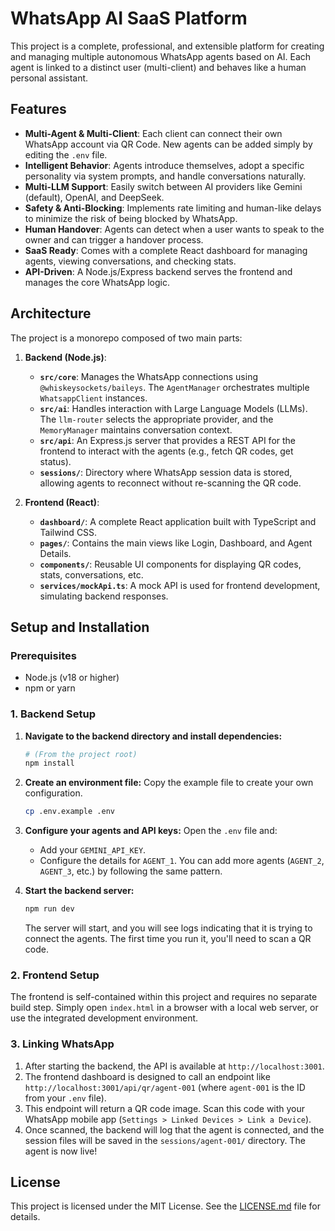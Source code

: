 # WhatsApp AI SaaS Platform

This project is a complete, professional, and extensible platform for creating and managing multiple autonomous WhatsApp agents based on AI. Each agent is linked to a distinct user (multi-client) and behaves like a human personal assistant.

## Features

- **Multi-Agent & Multi-Client**: Each client can connect their own WhatsApp account via QR Code. New agents can be added simply by editing the `.env` file.
- **Intelligent Behavior**: Agents introduce themselves, adopt a specific personality via system prompts, and handle conversations naturally.
- **Multi-LLM Support**: Easily switch between AI providers like Gemini (default), OpenAI, and DeepSeek.
- **Safety & Anti-Blocking**: Implements rate limiting and human-like delays to minimize the risk of being blocked by WhatsApp.
- **Human Handover**: Agents can detect when a user wants to speak to the owner and can trigger a handover process.
- **SaaS Ready**: Comes with a complete React dashboard for managing agents, viewing conversations, and checking stats.
- **API-Driven**: A Node.js/Express backend serves the frontend and manages the core WhatsApp logic.

## Architecture

The project is a monorepo composed of two main parts:

1.  **Backend (Node.js)**:
    -   **`src/core`**: Manages the WhatsApp connections using `@whiskeysockets/baileys`. The `AgentManager` orchestrates multiple `WhatsappClient` instances.
    -   **`src/ai`**: Handles interaction with Large Language Models (LLMs). The `llm-router` selects the appropriate provider, and the `MemoryManager` maintains conversation context.
    -   **`src/api`**: An Express.js server that provides a REST API for the frontend to interact with the agents (e.g., fetch QR codes, get status).
    -   **`sessions/`**: Directory where WhatsApp session data is stored, allowing agents to reconnect without re-scanning the QR code.

2.  **Frontend (React)**:
    -   **`dashboard/`**: A complete React application built with TypeScript and Tailwind CSS.
    -   **`pages/`**: Contains the main views like Login, Dashboard, and Agent Details.
    -   **`components/`**: Reusable UI components for displaying QR codes, stats, conversations, etc.
    -   **`services/mockApi.ts`**: A mock API is used for frontend development, simulating backend responses.

## Setup and Installation

### Prerequisites

-   Node.js (v18 or higher)
-   npm or yarn

### 1. Backend Setup

1.  **Navigate to the backend directory and install dependencies:**
    ```bash
    # (From the project root)
    npm install
    ```

2.  **Create an environment file:**
    Copy the example file to create your own configuration.
    ```bash
    cp .env.example .env
    ```

3.  **Configure your agents and API keys:**
    Open the `.env` file and:
    -   Add your `GEMINI_API_KEY`.
    -   Configure the details for `AGENT_1`. You can add more agents (`AGENT_2`, `AGENT_3`, etc.) by following the same pattern.

4.  **Start the backend server:**
    ```bash
    npm run dev
    ```
    The server will start, and you will see logs indicating that it is trying to connect the agents. The first time you run it, you'll need to scan a QR code.

### 2. Frontend Setup

The frontend is self-contained within this project and requires no separate build step. Simply open `index.html` in a browser with a local web server, or use the integrated development environment.

### 3. Linking WhatsApp

1.  After starting the backend, the API is available at `http://localhost:3001`.
2.  The frontend dashboard is designed to call an endpoint like `http://localhost:3001/api/qr/agent-001` (where `agent-001` is the ID from your `.env` file).
3.  This endpoint will return a QR code image. Scan this code with your WhatsApp mobile app (`Settings > Linked Devices > Link a Device`).
4.  Once scanned, the backend will log that the agent is connected, and the session files will be saved in the `sessions/agent-001/` directory. The agent is now live!

## License

This project is licensed under the MIT License. See the [LICENSE.md](LICENSE.md) file for details.
